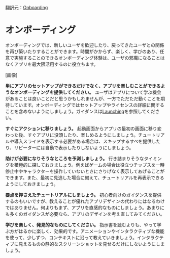 翻訳元：[Onboarding](https://developer.apple.com/design/human-interface-guidelines/ios/app-architecture/onboarding/)

# オンボーディング

オンボーディングでは、新しいユーザを歓迎したり、戻ってきたユーザとの関係を再び築いたりすることができます。時間がかからず、楽しく、学びのあり、任意で実施することのできるオンボーディング体験は、ユーザの邪魔になることはなくアプリを最大限活用するのに役立ちます。

[画像]

**単にアプリのセットアップができるだけでなく、アプリを楽しむことができるようなオンボーディングを提供してください。** ユーザはアプリについて学ぶ機会があることは良いことだと思うかもしれませんが、一方でただただ動くことを期待しています。オンボーディングではセットアップやライセンスの詳細に関することを含めないようにしましょう。ガイダンスは[Launching](https://developer.apple.com/design/human-interface-guidelines/ios/app-architecture/launching)を参照してください。

**すぐにアクションに移りましょう。** 起動画面からアプリの最初の画面に移り変わった後、すぐアプリに没頭したり、楽しめるようにしましょう。チュートリアルや導入スライドを表示する必要がある場合は、スキップするすべを提供したり、リピーターには自動で表示したりしないようにしましょう。

**助けが必要になりそうなところを予測しましょう。** 行き詰まりそうなタイミングを積極的に探しておきましょう。例えばゲームの場合は役立つチップスを一時停止中やキャラクターを操作していないときにさりげなく表示してあげることができます。また、最初に見逃した場合に備えて、チュートリアルを再表示できるようにしておきましょう。

**要点を押さえたチュートリアルにしましょう。** 初心者向けのガイダンスを提供するのもいいですが、教えることが優れたアプリデザインの代わりにはなるわけではありません。何よりもまず、アプリを直感的なものにしましょう。あまりにも多くのガイダンスが必要なら、アプリのデザインを考え直してみてください。

**学びを楽しく、発見的なものにしてください。** 指示書を読むよりも、やって学ぶ方がはるかに楽しく、効果的です。アニメーションやインタラクティブな機能を使って、少しずつ、コンテキストに沿って教えていきましょう。インタラクティブに見えるものの静的なスクリーンショットを見せるだけにしないようにしましょう。
